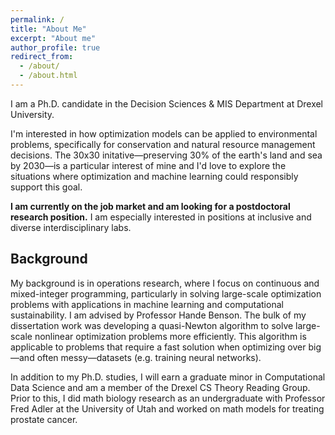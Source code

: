 ```yaml
---
permalink: /
title: "About Me"
excerpt: "About me"
author_profile: true
redirect_from: 
  - /about/
  - /about.html
---
```



I am a Ph.D. candidate in the Decision Sciences & MIS Department at Drexel University.

I'm interested in how optimization models can be applied to environmental problems, specifically for conservation and natural resource management decisions. The 30x30 initative&mdash;preserving 30% of the earth's land and sea by 2030&mdash;is a particular interest of mine and I'd love to explore the situations where optimization and machine learning could responsibly support this goal. 

**I am currently on the job market and am looking for a postdoctoral research position.** I am especially interested in positions at inclusive and diverse interdisciplinary labs. 

## Background 

My background is in operations research, where I focus on continuous and mixed-integer programming, particularly in solving large-scale optimization problems with applications in machine learning and computational sustainability.  I am advised by Professor Hande Benson. The bulk of my dissertation work was developing a quasi-Newton algorithm to solve large-scale nonlinear optimization problems more efficiently. This algorithm is applicable to problems that require a fast solution when optimizing over big&mdash;and often messy&mdash;datasets (e.g. training neural networks).

In addition to my Ph.D. studies, I will earn a graduate minor in Computational Data Science and am a member of the Drexel CS Theory Reading Group. Prior to this, I did math biology research as an undergraduate with Professor Fred Adler at the University of Utah and worked on math models for treating prostate cancer. 


